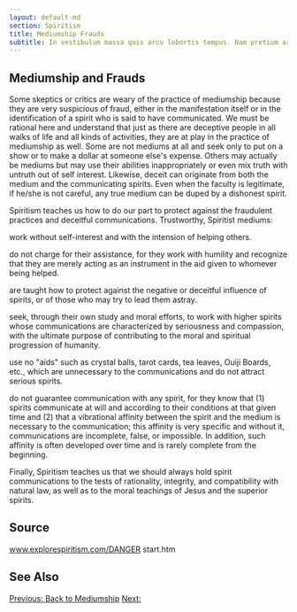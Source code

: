 ```yaml
---
layout: default-md
section: Spiritism
title: Mediumship Frauds
subtitle: In vestibulum massa quis arcu lobortis tempus. Nam pretium arcu in odio vulputate luctus.
---
```


## Mediumship and Frauds
Some skeptics or critics are weary of the practice of mediumship because they are very suspicious of fraud, either in the manifestation itself or in the identification of a spirit who is said to have communicated.   We must be rational here and understand that just as there are deceptive people in all walks of life and all kinds of activities, they are at play in the practice of mediumship as well.  Some are not mediums at all and seek only to put on a show or to make a dollar at someone else's expense.  Others may actually be mediums but may use their abilities inappropriately or even mix truth with untruth out of self interest.  Likewise, deceit can originate from both the medium and the communicating spirits.  Even when the faculty is legitimate, if he/she is not careful, any true medium can be duped by a dishonest spirit.   

Spiritism teaches us how to do our part to protect against the fraudulent practices and deceitful communications.  Trustworthy, Spiritist mediums:

work without self-interest and with the intension of helping others.

do not charge for their assistance, for they work with humility and recognize that they are merely acting as an instrument in the aid given to whomever being helped.

are taught how to protect against the negative or deceitful influence of spirits, or of those who may try to lead them astray. 

seek, through their own study and moral efforts, to work with higher spirits whose communications are characterized by seriousness and compassion, with the ultimate purpose of contributing to the moral and spiritual progression of humanity.

use no "aids" such as crystal balls, tarot cards, tea leaves, Ouiji Boards, etc., which are unnecessary to the communications and do not attract serious spirits.   

do not guarantee communication with any spirit, for they know that (1) spirits communicate at will and according to their conditions at that given time and (2) that a vibrational affinity between the spirit and the medium is necessary to the communication; this affinity is very specific and without it, communications are incomplete, false, or impossible.  In addition, such affinity is often developed over time and is rarely complete from the beginning.  

Finally, Spiritism teaches us that we should always hold spirit communications to the tests of rationality, integrity, and compatibility with natural law, as well as to the moral teachings of Jesus and the superior spirits. 

## Source
www.explorespiritism.com/DANGER start.htm


## See Also



<a href="" class="button">Previous: </a>
<a href="learn" class="button">Back to Mediumship</a>
<a href="" class="button">Next: </a>
